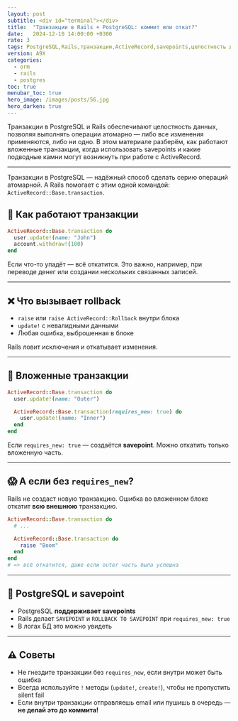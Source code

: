 ```yaml
---
layout: post
subtitle: <div id="terminal"></div>
title:  "Транзакции в Rails + PostgreSQL: коммит или откат?"
date:   2024-12-10 14:00:00 +0300
rate: 3
tags: PostgreSQL,Rails,транзакции,ActiveRecord,savepoints,целостность данных
version: A9X
categories:
  - orm
  - rails
  - postgres
toc: true
menubar_toc: true
hero_image: /images/posts/56.jpg
hero_darken: true
---
```

Транзакции в PostgreSQL и Rails обеспечивают целостность данных, позволяя выполнять операции атомарно — либо все изменения применяются, либо ни одно. В этом материале разберём, как работают вложенные транзакции, когда использовать savepoints и какие подводные камни могут возникнуть при работе с ActiveRecord.

---
Транзакции в PostgreSQL — надёжный способ сделать серию операций атомарной. А Rails помогает с этим одной командой: `ActiveRecord::Base.transaction`.

## 🔁 Как работают транзакции

```ruby
ActiveRecord::Base.transaction do
  user.update!(name: "John")
  account.withdraw!(100)
end
````

Если что-то упадёт — всё откатится. Это важно, например, при переводе денег или создании нескольких связанных записей.

---

## ❌ Что вызывает rollback

* `raise` или `raise ActiveRecord::Rollback` внутри блока
* `update!` с невалидными данными
* Любая ошибка, выброшенная в блоке

Rails ловит исключения и откатывает изменения.

---

## 🧬 Вложенные транзакции

```ruby
ActiveRecord::Base.transaction do
  user.update!(name: "Outer")

  ActiveRecord::Base.transaction(requires_new: true) do
    user.update!(name: "Inner")
  end
end
```

Если `requires_new: true` — создаётся **savepoint**. Можно откатить только вложенную часть.

---

## 😱 А если без `requires_new`?

Rails не создаст новую транзакцию. Ошибка во вложенном блоке откатит **всю внешнюю** транзакцию.

```ruby
ActiveRecord::Base.transaction do
  # ...

  ActiveRecord::Base.transaction do
    raise "Boom"
  end
end
# => всё откатится, даже если outer часть была успешна
```

---

## 🧠 PostgreSQL и savepoint

* PostgreSQL **поддерживает savepoints**
* Rails делает `SAVEPOINT` и `ROLLBACK TO SAVEPOINT` при `requires_new: true`
* В логах БД это можно увидеть

---

## ⚠️ Советы

* Не гнездите транзакции без `requires_new`, если внутри может быть ошибка
* Всегда используйте `!` методы (`update!`, `create!`), чтобы не пропустить silent fail
* Если внутри транзакции отправляешь email или пушишь в очередь — **не делай это до коммита!**
